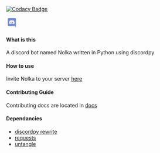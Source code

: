 [![Codacy Badge](https://api.codacy.com/project/badge/Grade/8ae88459351e4f31ada0174126a72b48)](https://www.codacy.com/app/basswaver/Nolka?utm_source=github.com&amp;utm_medium=referral&amp;utm_content=basswaver/Nolka&amp;utm_campaign=Badge_Grade)

<a href = "https://discord.gg/h3ZnhRM">
<img src = "./docs/images/discord.svg" height = 30>
</a>

#### What is this

A discord bot named Nolka written in Python using discordpy

#### How to use

Invite Nolka to your server [here](https://discordapp.com/oauth2/authorize?client_id=480913731694362625&scope=bot&permissions=268443702)

#### Contributing Guide

Contributing docs are located in [docs](github.com/basswaver/Nolka/tree/master/docs)

#### Dependancies

- [discordpy rewrite](https://github.com/Rapptz/discord.py/tree/rewrite)
- [requests](https://pypi.org/project/requests2/)
- [untangle](https://pypi.org/project/untangle/)
